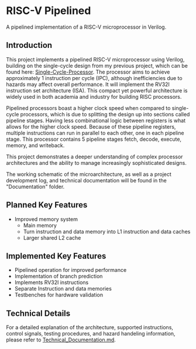 # RISC-V Pipelined
A pipelined implementation of a RISC-V microprocessor in Verilog.

## Introduction
This project implements a pipelined RISC-V microprocessor using Verilog, building on the single-cycle design from my previous project, which can be found here: [Single-Cycle-Processor](https://github.com/Biggo03/RISC-V-Single-Cycle). The processor aims to achieve approximately 1 instruction per cycle (IPC), although inefficiencies due to hazards may affect overall performance. It will implement the RV32I instruction set architecture (ISA). This compact yet powerful architecture is widely used in both academia and industry for building RISC processors.

Pipelined processors boast a higher clock speed when compared to single-cycle processors, which is due to splitting the design up into sections called pipeline stages. Having less combinational logic between registers is what allows for the higher clock speed. Because of these pipeline registers, multiple instructions can run in parallel to each other, one in each pipeline stage. This processor contains 5 pipeline stages fetch, decode, execute, memory, and writeback.

This project demonstrates a deeper understanding of complex processor architectures and the ability to manage increasingly sophisticated designs.

The working schematic of the microarchitecture, as well as a project development log, and technical documentation will be found in the "Documentation" folder.

## Planned Key Features
- Improved memory system
  - Main memory
  - Turn instruction and data memory into L1 instruction and data caches
  - Larger shared L2 cache

## Implemented Key Features
- Pipelined operation for improved performance
- Implementation of branch prediction
- Implements RV32I instructions
- Separate Instruction and data memories
- Testbenches for hardware validation

## Technical Details
For a detailed explanation of the architecture, supported instructions, control signals, testing procedures, and hazard handeling information, please refer to [Technical_Documentation.md](Documentation/Technical_Documentation.md).
